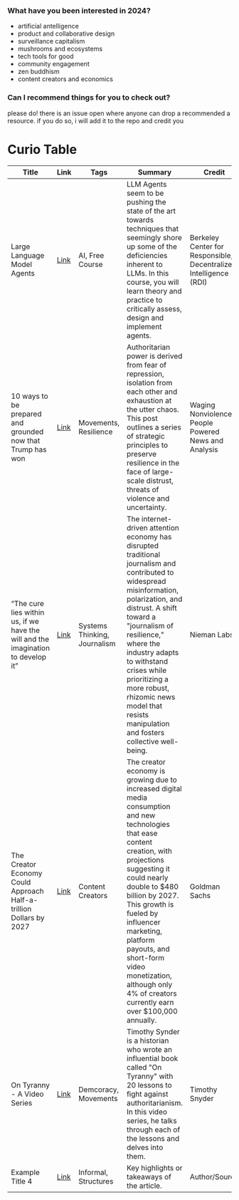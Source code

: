 ### What have you been interested in 2024?
- artificial antelligence
- product and collaborative design
- surveillance capitalism
- mushrooms and ecosystems
- tech tools for good
- community engagement
- zen buddhism
- content creators and economics

### Can I recommend things for you to check out?

please do! there is an issue open where anyone can drop a recommended a resource. if you do so, i will add it to the repo and credit you

# Curio Table

| Title               | Link                           | Tags                  | Summary                                            | Credit        |
|---------------------|--------------------------------|-----------------------|----------------------------------------------------|---------------|
| Large Language Model Agents     | [Link](https://llmagents-learning.org/f24)     | AI, Free Course | LLM Agents seem to be pushing the state of the art towards techniques that seemingly shore up some of the deficiencies inherent to LLMs. In this course, you will learn theory and practice to critically assess, design and implement agents.             | Berkeley Center for Responsible, Decentralized Intelligence (RDI) |
| 10 ways to be prepared and grounded now that Trump has won     | [Link](https://wagingnonviolence.org/2024/11/10-things-to-do-if-trump-wins/)     | Movements, Resilience  |   Authoritarian power is derived from fear of repression, isolation from each other and exhaustion at the utter chaos. This post outlines a series of strategic principles to preserve resilience in the face of large-scale distrust, threats of violence and uncertainty.  | Waging Nonviolence, People Powered News and Analysis |
| “The cure lies within us, if we have the will and the imagination to develop it”     | [Link](https://www.niemanlab.org/2018/09/chaplin/ )     | Systems Thinking, Journalism | The internet-driven attention economy has disrupted traditional journalism and contributed to widespread misinformation, polarization, and distrust. A shift toward a "journalism of resilience," where the industry adapts to withstand crises while prioritizing a more robust, rhizomic news model that resists manipulation and fosters collective well-being.    | Nieman Labs |
| The Creator Economy Could Approach Half-a-trillion Dollars by 2027     | [Link](https://archive.ph/cpP7M)     | Content Creators  | The creator economy is growing due to increased digital media consumption and new technologies that ease content creation, with projections suggesting it could nearly double to $480 billion by 2027. This growth is fueled by influencer marketing, platform payouts, and short-form video monetization, although only 4% of creators currently earn over $100,000 annually.         | Goldman Sachs |
| On Tyranny - A Video Series     | [Link](https://www.youtube.com/watch?v=9tocssf3w80&list=PLhZxrogyToZsllfRqQllyuFNbT-ER7TAu&index=1&pp=iAQB)     | Demcoracy, Movements  | Timothy Synder is a historian who wrote an influential book called "On Tyranny" with 20 lessons to fight against authoritarianism. In this video series, he talks through each of the lessons and delves into them.         | Timothy Snyder |
| Example Title 4     | [Link](https://archive.ph/cpP7M)     | Informal, Structures  | Key highlights or takeaways of the article.         | Author/Source |



